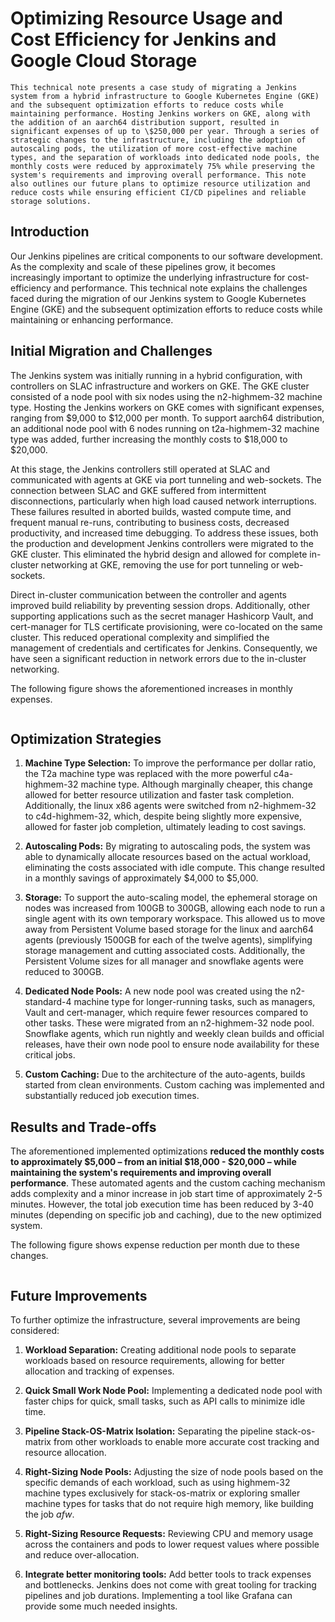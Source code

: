 # Optimizing Resource Usage and Cost Efficiency for Jenkins and Google Cloud Storage

```{abstract}
This technical note presents a case study of migrating a Jenkins system from a hybrid infrastructure to Google Kubernetes Engine (GKE) and the subsequent optimization efforts to reduce costs while maintaining performance. Hosting Jenkins workers on GKE, along with the addition of an aarch64 distribution support, resulted in significant expenses of up to \$250,000 per year. Through a series of strategic changes to the infrastructure, including the adoption of autoscaling pods, the utilization of more cost-effective machine types, and the separation of workloads into dedicated node pools, the monthly costs were reduced by approximately 75% while preserving the system's requirements and improving overall performance. This note also outlines our future plans to optimize resource utilization and reduce costs while ensuring efficient CI/CD pipelines and reliable storage solutions.
```

## Introduction

Our Jenkins pipelines are critical components to our software development. As the complexity and scale of these pipelines grow, it becomes increasingly important to optimize the underlying infrastructure for cost-efficiency and performance. This technical note explains the challenges faced during the migration of our Jenkins system to Google Kubernetes Engine (GKE) and the subsequent optimization efforts to reduce costs while maintaining or enhancing performance.

## Initial Migration and Challenges

The Jenkins system was initially running in a hybrid configuration, with controllers on SLAC infrastructure and workers on GKE. The GKE cluster consisted of a node pool with six nodes using the n2-highmem-32 machine type. Hosting the Jenkins workers on GKE comes with significant expenses, ranging from \$9,000 to \$12,000 per month. To support aarch64 distribution, an additional node pool with 6 nodes running on t2a-highmem-32 machine type was added, further increasing the monthly costs to \$18,000 to \$20,000.

At this stage, the Jenkins controllers still operated at SLAC and communicated with agents at GKE via port tunneling and web-sockets. The connection between SLAC and GKE suffered from intermittent disconnections, particularly when high load caused network interruptions. These failures resulted in aborted builds, wasted compute time, and frequent manual re-runs, contributing to business costs, decreased productivity, and increased time debugging. To address these issues, both the production and development Jenkins controllers were migrated to the GKE cluster. This eliminated the hybrid design and allowed for complete in-cluster networking at GKE, removing the use for port tunneling or web-sockets. 

Direct in-cluster communication between the controller and agents improved build reliability by preventing session drops. Additionally, other supporting applications such as the secret manager Hashicorp Vault, and cert-manager for TLS certificate provisioning, were co-located on the same cluster. This reduced operational complexity and simplified the management of credentials and certificates for Jenkins. Consequently, we have seen a significant reduction in network errors due to the in-cluster networking. 

The following figure shows the aforementioned increases in monthly expenses. 

```{figure} /assets/chart.png
```

## Optimization Strategies

1. **Machine Type Selection:**
   To improve the performance per dollar ratio, the T2a machine type was replaced with the more powerful c4a-highmem-32 machine type. Although marginally cheaper, this change allowed for better resource utilization and faster task completion. Additionally, the linux x86 agents were switched from n2-highmem-32 to c4d-highmem-32, which, despite being slightly more expensive, allowed for faster job completion, ultimately leading to cost savings.
   
2. **Autoscaling Pods:**
   By migrating to autoscaling pods, the system was able to dynamically allocate resources based on the actual workload, eliminating the costs associated with idle compute. This change resulted in a monthly savings of approximately \$4,000 to \$5,000.

3. **Storage:**
   To support the auto-scaling model, the ephemeral storage on nodes was increased from 100GB to 300GB, allowing each node to run a single agent with its own temporary workspace. This allowed us to move away from Persistent Volume based storage for the linux and aarch64 agents (previously 1500GB for each of the twelve agents), simplifying storage management and cutting associated costs. Additionally, the Persistent Volume sizes for all manager and snowflake agents were reduced to 300GB. 

4. **Dedicated Node Pools:**
   A new node pool was created using the n2-standard-4 machine type for longer-running tasks, such as managers, Vault and cert-manager, which require fewer resources compared to other tasks. These were migrated from an n2-highmem-32 node pool. Snowflake agents, which run nightly and weekly clean builds and official releases, have their own node pool to ensure node availability for these critical jobs. 

5. **Custom Caching:**
   Due to the architecture of the auto-agents, builds started from clean environments. Custom caching was implemented and substantially reduced job execution times.

## Results and Trade-offs

The aforementioned implemented optimizations **reduced the monthly costs to approximately \$5,000 – from an initial \$18,000 - \$20,000 – while maintaining the system's requirements and improving overall performance**. These automated agents and the custom caching mechanism adds complexity and a minor increase in job start time of approximately 2-5 minutes. However, the total job execution time has been reduced by 3-40 minutes (depending on specific job and caching), due to the new optimized system. 

The following figure shows expense reduction per month due to these changes.

``` {figure} /assets/chart2.png
```

## Future Improvements

To further optimize the infrastructure, several improvements are being considered:

1. **Workload Separation:**
   Creating additional node pools to separate workloads based on resource requirements, allowing for better allocation and tracking of expenses.

2. **Quick Small Work Node Pool:**
   Implementing a dedicated node pool with faster chips for quick, small tasks, such as API calls to minimize idle time.

3. **Pipeline Stack-OS-Matrix Isolation:**
   Separating the pipeline stack-os-matrix from other workloads to enable more accurate cost tracking and resource allocation.

4. **Right-Sizing Node Pools:**
   Adjusting the size of node pools based on the specific demands of each workload, such as using highmem-32 machine types exclusively for stack-os-matrix or exploring smaller machine types for tasks that do not require high memory, like building the job *afw*.

5. **Right-Sizing Resource Requests:**
   Reviewing CPU and memory usage across the containers and pods to lower request values where possible and reduce over-allocation.

7. **Integrate better monitoring tools:**
   Add better tools to track expenses and bottlenecks. Jenkins does not come with great tooling for tracking pipelines and job durations. Implementing a tool like Grafana can provide some much needed insights.
